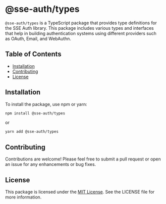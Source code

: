 # @sse-auth/types

`@sse-auth/types` is a TypeScript package that provides type definitions for the SSE Auth library. This package includes various types and interfaces that help in building authentication systems using different providers such as OAuth, Email, and WebAuthn.

## Table of Contents

- [Installation](#installation)
- [Contributing](#contributing)
- [License](#license)
<!-- - [Usage](#usage)
- [Types Overview](#types-overview)
  - [Color Types](#color-types)
  - [Element States](#element-types)
  - [Provider Types](#provider-types)
  - [Error Types](#error-types)
  - [Localization](#localization) -->

## Installation

To install the package, use npm or yarn:

```bash
npm install @sse-auth/types
```

or

```bash
yarn add @sse-auth/types
```

<!-- ## Usage -->

## Contributing

Contributions are welcome! Please feel free to submit a pull request or open an issue for any enhancements or bug fixes.

## License

This package is licensed under the [MIT License](LICENSE). See the LICENSE file for more information.

